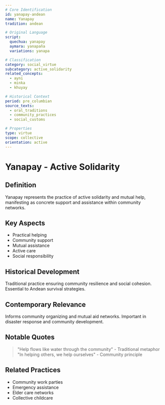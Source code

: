 ```yaml
---
# Core Identification
id: yanapay-andean
name: Yanapay
tradition: andean

# Original Language
script:
  quechua: yanapay
  aymara: yanapaña
  variations: yanapa

# Classification
category: social_virtue
subcategory: active_solidarity
related_concepts:
  - ayni
  - minka
  - khuyay

# Historical Context
period: pre_columbian
source_texts:
  - oral_traditions
  - community_practices
  - social_customs

# Properties
type: virtue
scope: collective
orientation: active
---
```


# Yanapay - Active Solidarity

## Definition
Yanapay represents the practice of active solidarity and mutual help, manifesting as concrete support and assistance within community networks.

## Key Aspects
- Practical helping
- Community support
- Mutual assistance
- Active care
- Social responsibility

## Historical Development
Traditional practice ensuring community resilience and social cohesion. Essential to Andean survival strategies.

## Contemporary Relevance
Informs community organizing and mutual aid networks. Important in disaster response and community development.

## Notable Quotes
> "Help flows like water through the community" - Traditional metaphor
> "In helping others, we help ourselves" - Community principle

## Related Practices
- Community work parties
- Emergency assistance
- Elder care networks
- Collective childcare